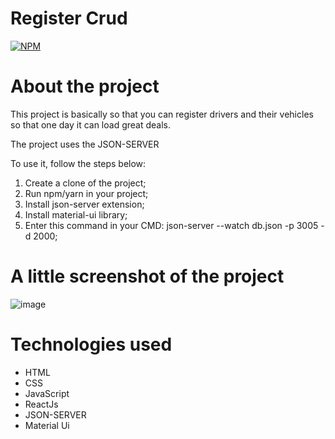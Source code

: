 # Register Crud
[![NPM](https://img.shields.io/npm/l/react)](https://github.com/MatheusArauj0o/Netflix-Clone/blob/main/Licence)

# About the project

This project is basically so that you can register drivers and their vehicles so that one day it can load great deals.

The project uses the JSON-SERVER

To use it, follow the steps below:

1. Create a clone of the project;
2. Run npm/yarn in your project;
3. Install json-server extension;
4. Install material-ui library;
5. Enter this command in your CMD:
json-server --watch db.json -p 3005 -d 2000;

# A little screenshot of the project
![image](https://user-images.githubusercontent.com/103580714/221685132-1674f661-c387-4446-801f-7dfc54194af0.png)

# Technologies used

- HTML
- CSS
- JavaScript
- ReactJs
- JSON-SERVER
- Material Ui





